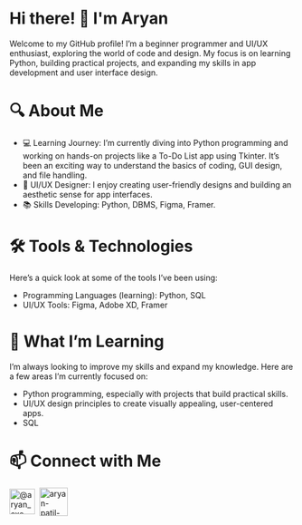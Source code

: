 <h1>Hi there! 👋 I'm Aryan</h1>
<p>Welcome to my GitHub profile! I’m a beginner programmer and UI/UX enthusiast, exploring the world of code and design. My focus is on learning Python, building practical projects, and expanding my skills in app development and user interface design.
</p>
<h1>🔍 About Me</h1>
<ul>
    <li>💻 Learning Journey: I’m currently diving into Python programming and working on hands-on projects like a To-Do List app using Tkinter. It’s been an exciting way to understand the basics of coding, GUI design, and file handling.</li>
    <li>🎨 UI/UX Designer: I enjoy creating user-friendly designs and building an aesthetic sense for app interfaces.</li>
    <li>📚 Skills Developing: Python, DBMS, Figma, Framer.</li>
</ul>
<h1>🛠️ Tools & Technologies</h1>
<p>Here’s a quick look at some of the tools I’ve been using:</p>
<ul>
    <li>Programming Languages (learning): Python, SQL </li>
    <li>UI/UX Tools: Figma, Adobe XD, Framer</li>
</ul>
<h1>🌱 What I’m Learning</h1>
<p>I’m always looking to improve my skills and expand my knowledge. Here are a few areas I’m currently focused on:</p>
<ul>
    <li>Python programming, especially with projects that build practical skills.</li>
    <li>UI/UX design principles to create visually appealing, user-centered apps.</li>
    <li>SQL</li>
</ul>
<h1>📫 Connect with Me</h1>
<p align="left">
<a href="https://twitter.com/@aryan_exe_" target="blank"><img align="center" src="https://cliply.co/wp-content/uploads/2021/09/CLIPLY_372109260_TWITTER_LOGO_400.gif" alt="@aryan_exe_" height="45" width="45" /></a>&#160
<a href="https://linkedin.com/in/aryan-patil-193b792a7" target="blank"><img align="center" src="https://cliply.co/wp-content/uploads/2021/02/372102050_LINKEDIN_ICON_TRANSPARENT_1080.gif" alt="aryan-patil-193b792a7" height="50" width="50" /></a>&#160

</p>
